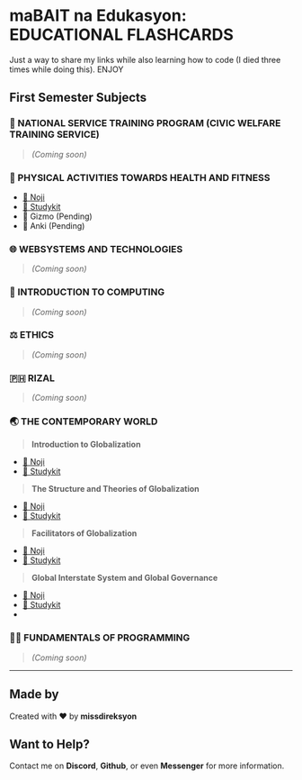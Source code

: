 # maBAIT na Edukasyon: EDUCATIONAL FLASHCARDS

Just a way to share my links while also learning how to code (I died three times while doing this). ENJOY

## First Semester Subjects

### 🌳 NATIONAL SERVICE TRAINING PROGRAM (CIVIC WELFARE TRAINING SERVICE)
 > *(Coming soon)*

### 🏀 PHYSICAL ACTIVITIES TOWARDS HEALTH AND FITNESS
- [🔗 Noji](https://noji.io/shared_deck/v2_kWVbD43xLc_8483595)  
- [🔗 Studykit](https://studykit.app/decks/d8e47752-eed8-4c6d-8856-ae21799564ca)
- 🔗 Gizmo (Pending)
- 🔗 Anki (Pending)

### 🌐 WEBSYSTEMS AND TECHNOLOGIES
> *(Coming soon)*

### 🧮 INTRODUCTION TO COMPUTING
> *(Coming soon)*

### ⚖️ ETHICS
> *(Coming soon)*

### 🇵🇭 RIZAL
> *(Coming soon)*

### 🌏 THE CONTEMPORARY WORLD
> **Introduction to Globalization**
- [🔗 Noji](https://noji.io/shared_deck/v2_Pv9dnhtqCg_8483595)  
- [🔗 Studykit](https://studykit.app/decks/a7c51d32-6c70-4a3b-8caf-8c286ca4020e)
> **The Structure and Theories of Globalization**
- [🔗 Noji](https://noji.io/shared_deck/v2_4TGVTmnoLX_8483595)  
- [🔗 Studykit](https://studykit.app/decks/267a5dab-f9ae-4474-9399-2d40f8eca4a9)
> **Facilitators of Globalization**
- [🔗 Noji](https://noji.io/shared_deck/v2_Uf4hB8YvXF_8483595)  
- [🔗 Studykit](https://studykit.app/decks/ba8c3edd-0b7c-41bf-befc-dfd4a6cb939d)
> **Global Interstate System and Global Governance**
- [🔗 Noji](https://noji.io/shared_deck/v2_A6uKAX16RM_8483595)  
- [🔗 Studykit](https://studykit.app/decks/c5c49e2e-512d-4fe4-ba99-c54db8fe141e)
- 
### 🧑‍💻 FUNDAMENTALS OF PROGRAMMING
> *(Coming soon)*

---

## Made by

Created with ❤️ by **missdireksyon**

## Want to Help?

Contact me on **Discord**, **Github**, or even **Messenger** for more information.
